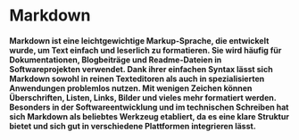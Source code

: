 # Markdown
#### Markdown ist eine leichtgewichtige Markup-Sprache, die entwickelt wurde, um Text einfach und leserlich zu formatieren. Sie wird häufig für Dokumentationen, Blogbeiträge und Readme-Dateien in Softwareprojekten verwendet. Dank ihrer einfachen Syntax lässt sich Markdown sowohl in reinen Texteditoren als auch in spezialisierten Anwendungen problemlos nutzen. Mit wenigen Zeichen können Überschriften, Listen, Links, Bilder und vieles mehr formatiert werden. Besonders in der Softwareentwicklung und im technischen Schreiben hat sich Markdown als beliebtes Werkzeug etabliert, da es eine klare Struktur bietet und sich gut in verschiedene Plattformen integrieren lässt.
